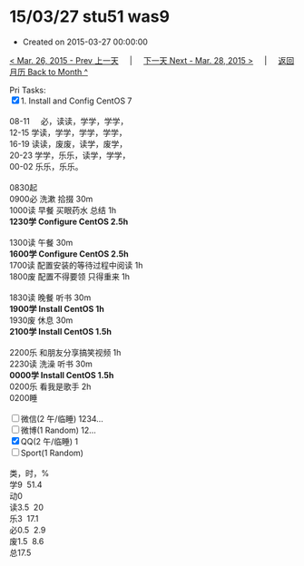 # 15/03/27 stu51 was9

- Created on 2015-03-27 00:00:00

[< Mar. 26, 2015 - Prev 上一天](/lifelogs/2015/03/d26.md) &nbsp; &nbsp; | &nbsp; &nbsp; [下一天 Next - Mar. 28, 2015 >](/lifelogs/2015/03/d28.md) &nbsp; &nbsp; |  &nbsp; &nbsp; [返回月历 Back to Month ^](/lifelogs/2015/03/index.md)
<br/><div>Pri Tasks:<br clear="none"/><input type="checkbox" checked="true" />1. Install and Config CentOS 7</div><div><div><br clear="none"/></div>08-11     必，读读，学学，学学，<br clear="none"/>12-15 学读，学学，学学，学学，<br clear="none"/>16-19 读读，废废，读学，废学，<br clear="none"/>20-23 学学，乐乐，读学，学学，</div><div>00-02 乐乐，乐乐。<br/><div><br clear="none"/></div>0830起<br clear="none"/>0900必 洗漱 拾掇 30m<br clear="none"/>1000读 早餐 买眼药水 总结 1h<br clear="none"/><b>1230学 Configure CentOS 2.5h</b><div><br clear="none"/></div>1300读 午餐 30m<br clear="none"/><b>1600学 Configure CentOS 2.5h</b><div>1700读 配置安装的等待过程中阅读 1h</div><div>1800废 配置不得要领 只得重来 1h</div><div><br/></div>1830读 晚餐 听书 30m<br clear="none"/><b>1900学 Install CentOS 1h</b><div>1930废 休息 30m</div><div><b>2100学 Install CentOS 1.5h</b></div><div><br/></div><div>2200乐 和朋友分享搞笑视频 1h </div>2230读 洗澡 听书 30m<br clear="none"/><b>0000学 Install CentOS 1.5h</b><br/></div><div>0200乐 看我是歌手 2h</div><div>0200睡</div><div><br clear="none"/><input type="checkbox" />微信(2 午/临睡) 1234…<br clear="none"/><input type="checkbox" />微博(1 Random) 12…</div><div><input type="checkbox" checked="true" />QQ(2 午/临睡) 1</div><div><input type="checkbox" />Sport(1 Random)<br clear="none"/><div><br clear="none"/></div>类，时，%<br clear="none"/>学9  51.4<br clear="none"/>动0<br clear="none"/>读3.5  20<br clear="none"/>乐3  17.1<br clear="none"/>必0.5  2.9<br clear="none"/>废1.5  8.6<br clear="none"/>总17.5</div>
